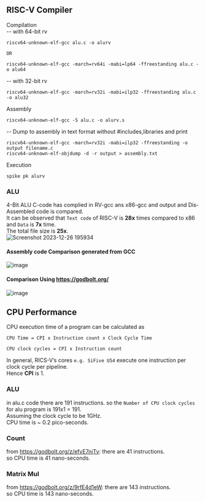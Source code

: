 ## RISC-V Compiler

Compilation\
-- with 64-bit rv
```
riscv64-unknown-elf-gcc alu.c -o alurv
```
```OR```
```
riscv64-unknown-elf-gcc -march=rv64i -mabi=lp64 -ffreestanding alu.c -o alu64 
```
-- with 32-bit rv
```
riscv64-unknown-elf-gcc -march=rv32i -mabi=ilp32 -ffreestanding alu.c -o alu32
```
Assembly
```
riscv64-unknown-elf-gcc -S alu.c -o alurv.s
```
-- Dump to assembly in text format without #includes,libraries and print
```
riscv64-unknown-elf-gcc -march=rv32i -mabi=ilp32 -ffreestanding -o output filename.c
riscv64-unknown-elf-objdump -d -r output > assembly.txt
```
Execution
```
spike pk alurv
```
### ALU
4-Bit ALU C-code has complied in RV-gcc ans x86-gcc and output and Dis-Assembled code is compared.\
It can be observed that ```Text code``` of RISC-V is **28x** times compared to x86 and ```Data``` is **7x** time.\
The total file size is **25x**.\
![Screenshot 2023-12-26 195934](https://github.com/AbrarShaikh/RISC-V-Design/assets/34272376/42f5e4b5-74b0-4b23-b153-0ce70d374788)
#### Assembly code Comparison generated from GCC
![image](https://github.com/AbrarShaikh/RISC-V-Design/assets/34272376/72b9ff70-5795-4b85-8a60-e9c67a24c16c)
#### Comparison Using https://godbolt.org/
![image](https://github.com/AbrarShaikh/RISC-V-Design/assets/34272376/c05ef98f-a4a8-4072-a18f-1ba32760f8c3)

## CPU Performance

CPU execution time of a program can be calculated as
```
CPU Time = CPI x Instruction count x Clock Cycle Time
```
```
CPU clock cycles = CPI x Instruction count
```
In general, RICS-V’s cores ```e.g. SiFive U54``` execute one instruction per clock cycle per pipeline.\
Hence **CPI** is 1.

### ALU
in alu.c code there are 191 instructions.
so the ```Number of CPU clock cycles``` for alu program is 191x1 = 191.\
Assuming the clock cycle to be 1GHz.\
CPU time is ~ 0.2 pico-seconds.

### Count
from https://godbolt.org/z/efvE7njTv: there are 41 instructions.\
so CPU time is 41 nano-seconds.

### Matrix Mul
from https://godbolt.org/z/9rfE4d1eW: there are 143 instructions.\
so CPU time is 143 nano-seconds.



